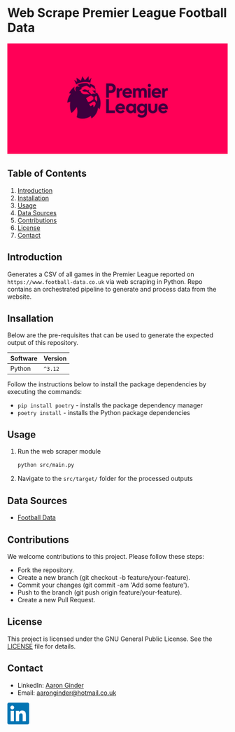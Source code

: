 # Web Scrape Premier League Football Data

![Premier League Header](resources/article/premier-league-header.png "Premier League")

## Table of Contents

1. [Introduction](#introduction)
2. [Installation](#insallation)
3. [Usage](#usage)
4. [Data Sources](#data-sources)
5. [Contributions](#contributions)
6. [License](#license)
7. [Contact](#contact)

## Introduction

Generates a CSV of all games in the Premier League reported on `https://www.football-data.co.uk` via web scraping in Python. Repo contains an orchestrated pipeline to generate and process data from the website.

## Insallation

Below are the pre-requisites that can be used to generate the expected output of this repository.

|Software   | Version   |
|-----------|-----------|
|Python     | `^3.12`   |

Follow the instructions below to install the package dependencies by executing the commands:

- `pip install poetry` - installs the package dependency manager
- `poetry install`  - installs the Python package dependencies

## Usage

1. Run the web scraper module

     ```bash
     python src/main.py
     ```

2. Navigate to the `src/target/` folder for the processed outputs

## Data Sources

- [Football Data](https://www.football-data.co.uk/)

## Contributions

We welcome contributions to this project. Please follow these steps:

- Fork the repository.
- Create a new branch (git checkout -b feature/your-feature).
- Commit your changes (git commit -am 'Add some feature').
- Push to the branch (git push origin feature/your-feature).
- Create a new Pull Request.

## License

This project is licensed under the GNU General Public License. See the [LICENSE](LICENSE) file for details.

## Contact

- LinkedIn: [Aaron Ginder](https://www.linkedin.com/in/aaron-ginder/)
- Email: <aaronginder@hotmail.co.uk>

<a href="https://www.linkedin.com/in/aaron-ginder/">  <img src="resources/article/linkedin-icon.png" alt="LinkedIn" width="10%"></a>
